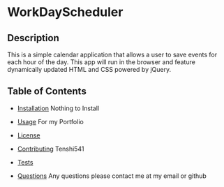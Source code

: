 # WorkDayScheduler

## Description

This is a simple calendar application that allows a user to save events for each hour of the day. This app will run in the browser and feature dynamically updated HTML and CSS powered by jQuery.

## Table of Contents

* [Installation](#installation)
Nothing to Install
* [Usage](#usage)
For my Portfolio
* [License](#license)

* [Contributing](#contributing)
  Tenshi541
* [Tests](#tests)

* [Questions](#questions)
Any questions please contact me at my email or github
